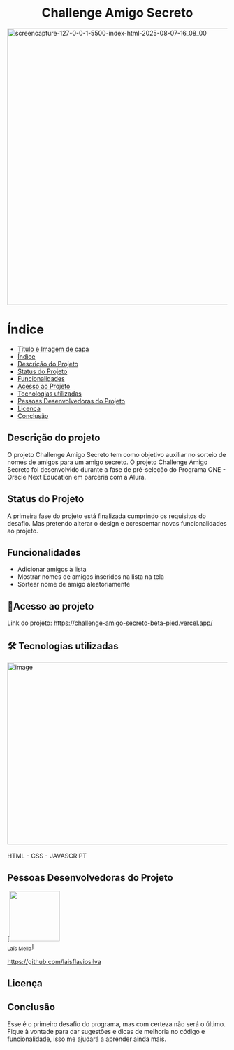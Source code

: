 <h1 align="center"> Challenge Amigo Secreto </h1>
<img width="1366" height="633" alt="screencapture-127-0-0-1-5500-index-html-2025-08-07-16_08_00" src="https://github.com/user-attachments/assets/bb5ed34c-7128-416e-970a-87eee3ccbd05" />

# Índice 
* [Título e Imagem de capa](#Título-e-Imagem-de-capa)
* [Índice](#índice)
* [Descrição do Projeto](#descrição-do-projeto)
* [Status do Projeto](#status-do-Projeto)
* [Funcionalidades](#funcionalidades)
* [Acesso ao Projeto](#acesso-ao-projeto)
* [Tecnologias utilizadas](#tecnologias-utilizadas)
* [Pessoas Desenvolvedoras do Projeto](#pessoas-desenvolvedoras)
* [Licença](#licença)
* [Conclusão](#conclusão)

## Descrição do projeto

<p> O projeto Challenge Amigo Secreto tem como objetivo auxiliar no sorteio de nomes de amigos para um amigo secreto. 
  O projeto Challenge Amigo Secreto foi desenvolvido durante a fase de pré-seleção do Programa ONE - Oracle Next Education em parceria com a Alura.</p>

## Status do Projeto

<p>A primeira fase do projeto está finalizada cumprindo os requisitos do desafio. Mas pretendo alterar o design e acrescentar novas funcionalidades ao projeto.</p>

## Funcionalidades

* Adicionar amigos à lista
* Mostrar nomes de amigos inseridos na lista na tela
* Sortear nome de amigo aleatoriamente

## 📁Acesso ao projeto

Link do projeto: https://challenge-amigo-secreto-beta-pied.vercel.app/

## 🛠️ Tecnologias utilizadas

<img width="1021" height="417" alt="image" src="https://github.com/user-attachments/assets/b9f38c77-1416-40a8-9a66-16f237470853" />
<br><br>
HTML - CSS - JAVASCRIPT 

## Pessoas Desenvolvedoras do Projeto

[<img loading="lazy" src="https://avatars.githubusercontent.com/u/50666531?v=4" width=115><br><sub>Laís Mello</sub>]

https://github.com/laisflaviosilva

## Licença

## Conclusão

Esse é o primeiro desafio do programa, mas com certeza não será  o último. Fique à vontade para dar sugestões e dicas de melhoria no código e funcionalidade, isso me ajudará a aprender ainda mais.
